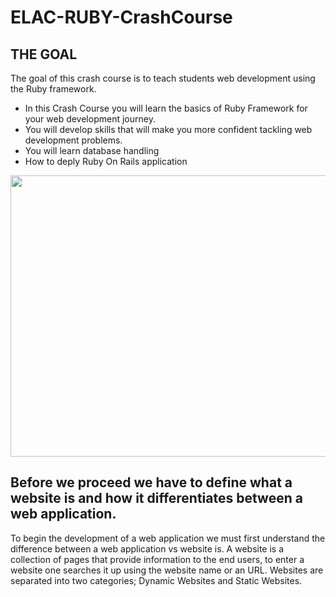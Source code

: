 # ELAC-RUBY-CrashCourse
## THE GOAL
The goal of this crash course is to teach students web development using the Ruby framework. 

- In this Crash Course you will learn the basics of Ruby Framework for your web development journey.
- You will develop skills that will make you more confident tackling web development problems.
- You will learn database handling
- How to deply Ruby On Rails application



<img src = "https://github.com/AngelinCS/ELAC-RUBY-CrashCourse/assets/59464059/6addd90d-6e4d-4a64-a10e-10476b4d81c8" width = "850" height= "450">

## Before we proceed we have to define what a website is and how it differentiates between a web application.

To begin the development of a web application we must first understand the difference between a web application vs website is. A website is a collection of pages that provide information to the end users, to enter a website one searches it up using the website name or an URL. Websites are separated into two categories; Dynamic Websites and Static Websites. 
